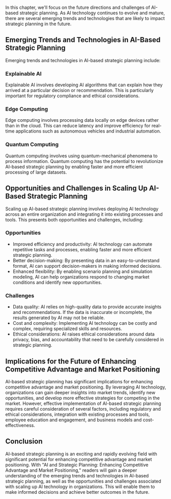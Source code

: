 
In this chapter, we'll focus on the future directions and challenges of AI-based strategic planning. As AI technology continues to evolve and mature, there are several emerging trends and technologies that are likely to impact strategic planning in the future.

Emerging Trends and Technologies in AI-Based Strategic Planning
---------------------------------------------------------------

Emerging trends and technologies in AI-based strategic planning include:

### Explainable AI

Explainable AI involves developing AI algorithms that can explain how they arrived at a particular decision or recommendation. This is particularly important for regulatory compliance and ethical considerations.

### Edge Computing

Edge computing involves processing data locally on edge devices rather than in the cloud. This can reduce latency and improve efficiency for real-time applications such as autonomous vehicles and industrial automation.

### Quantum Computing

Quantum computing involves using quantum-mechanical phenomena to process information. Quantum computing has the potential to revolutionize AI-based strategic planning by enabling faster and more efficient processing of large datasets.

Opportunities and Challenges in Scaling Up AI-Based Strategic Planning
----------------------------------------------------------------------

Scaling up AI-based strategic planning involves deploying AI technology across an entire organization and integrating it into existing processes and tools. This presents both opportunities and challenges, including:

### Opportunities

* Improved efficiency and productivity: AI technology can automate repetitive tasks and processes, enabling faster and more efficient strategic planning.
* Better decision-making: By presenting data in an easy-to-understand format, AI can support decision-makers in making informed decisions.
* Enhanced flexibility: By enabling scenario planning and simulation modeling, AI can help organizations respond to changing market conditions and identify new opportunities.

### Challenges

* Data quality: AI relies on high-quality data to provide accurate insights and recommendations. If the data is inaccurate or incomplete, the results generated by AI may not be reliable.
* Cost and complexity: Implementing AI technology can be costly and complex, requiring specialized skills and resources.
* Ethical considerations: AI raises ethical considerations around data privacy, bias, and accountability that need to be carefully considered in strategic planning.

Implications for the Future of Enhancing Competitive Advantage and Market Positioning
-------------------------------------------------------------------------------------

AI-based strategic planning has significant implications for enhancing competitive advantage and market positioning. By leveraging AI technology, organizations can gain deeper insights into market trends, identify new opportunities, and develop more effective strategies for competing in the market. However, effective implementation of AI-based strategic planning requires careful consideration of several factors, including regulatory and ethical considerations, integration with existing processes and tools, employee education and engagement, and business models and cost-effectiveness.

Conclusion
----------

AI-based strategic planning is an exciting and rapidly evolving field with significant potential for enhancing competitive advantage and market positioning. With "AI and Strategic Planning: Enhancing Competitive Advantage and Market Positioning," readers will gain a deeper understanding of the emerging trends and technologies in AI-based strategic planning, as well as the opportunities and challenges associated with scaling up AI technology in organizations. This will enable them to make informed decisions and achieve better outcomes in the future.
